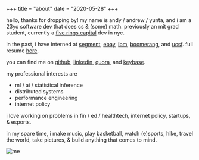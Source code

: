 +++
title = "about"
date = "2020-05-28"
+++

hello, thanks for dropping by! my name is andy / andrew / yunta, and i am a 23yo software dev that does cs & (some) math. previously an mit grad student, currently a [five rings capital](https://fiverings.com) dev in nyc.

in the past, i have interned at [segment](https://segment.com/), [ebay](https://www.ebay.com/), [ibm](https://www.ibm.com/), [boomerang](https://boomeranggmail.com), and [ucsf](https://www.ucsf.edu/). full resume [here](https://drive.google.com/file/d/1y4nGRNP9IR9WZi0EU5oIIVR5Jtoler5o/view?usp=sharing).

you can find me on [github](https://github.com/tsaience), [linkedin](https://www.linkedin.com/in/andrew-tsai/), [quora](https://www.quora.com/profile/Andrew-Yunta-Tsai), and [keybase](https://keybase.io/tsaience).

my professional interests are
* ml / ai / statistical inference
* distributed systems
* performance engineering
* internet policy

i love working on problems in fin / ed / healthtech, internet policy, startups, & esports.


in my spare time, i make music, play basketball, watch (e)sports, hike, travel the world, take pictures, & build anything that comes to mind. 



![me](/img/me.jpg)